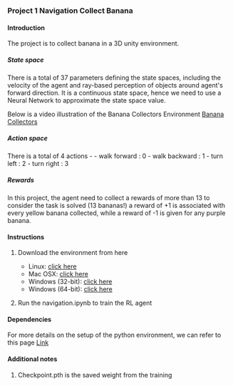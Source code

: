 ### Project 1 Navigation Collect Banana

#### Introduction
The project is to collect banana in a 3D unity environment.

##### State space
There is a total of 37 parameters defining the state spaces, including the velocity of the agent and ray-based perception of objects around agent's forward direction. It is a continuous state space, hence we need to use a Neural Network to approximate the state space value.

Below is a video illustration of the Banana Collectors Environment
[Banana Collectors](https://youtu.be/heVMs3t9qSk)

##### Action space
There is a total of 4 actions - 
    - walk forward  : 0
    - walk backward : 1
    - turn left     : 2
    - turn right    : 3

##### Rewards
In this project, the agent need to collect a rewards of more than 13 to consider the task is solved (13 bananas!)
a reward of +1 is associated with every yellow banana collected, while a reward of -1 is given for any purple banana.

#### Instructions
1. Download the environment from here
    - Linux: [click here](https://s3-us-west-1.amazonaws.com/udacity-drlnd/P1/Banana/Banana_Linux.zip)
    - Mac OSX: [click here](https://s3-us-west-1.amazonaws.com/udacity-drlnd/P1/Banana/Banana.app.zip)
    - Windows (32-bit): [click here](https://s3-us-west-1.amazonaws.com/udacity-drlnd/P1/Banana/Banana_Windows_x86.zip)
    - Windows (64-bit): [click here](https://s3-us-west-1.amazonaws.com/udacity-drlnd/P1/Banana/Banana_Windows_x86_64.zip)
 
2. Run the navigation.ipynb to train the RL agent

#### Dependencies
For more details on the setup of the python environment, we can refer to this page
[Link](https://github.com/udacity/deep-reinforcement-learning#dependencies)



#### Additional notes
1. Checkpoint.pth is the saved weight from the training
